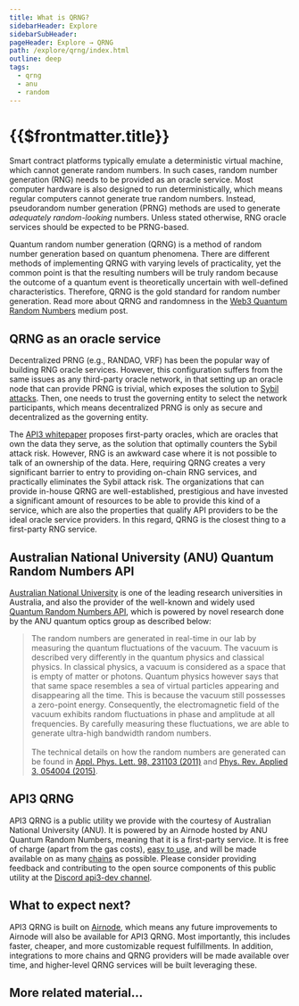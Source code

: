 ```yaml
---
title: What is QRNG?
sidebarHeader: Explore
sidebarSubHeader:
pageHeader: Explore → QRNG
path: /explore/qrng/index.html
outline: deep
tags:
  - qrng
  - anu
  - random
---
```


<PageHeader/>

<SearchHighlight/>

# {{$frontmatter.title}}

Smart contract platforms typically emulate a deterministic virtual machine,
which cannot generate random numbers. In such cases, random number generation
(RNG) needs to be provided as an oracle service. Most computer hardware is also
designed to run deterministically, which means regular computers cannot generate
true random numbers. Instead, pseudorandom number generation (PRNG) methods are
used to generate _adequately random-looking_ numbers. Unless stated otherwise,
RNG oracle services should be expected to be PRNG-based.

Quantum random number generation (QRNG) is a method of random number generation
based on quantum phenomena. There are different methods of implementing QRNG
with varying levels of practicality, yet the common point is that the resulting
numbers will be truly random because the outcome of a quantum event is
theoretically uncertain with well-defined characteristics. Therefore, QRNG is
the gold standard for random number generation. Read more about QRNG and
randomness in the
[Web3 Quantum Random Numbers<ExternalLinkImage/>](https://medium.com/api3/api3-qrng-web3-quantum-random-numbers-4ca7517fc5bc)
medium post.

## QRNG as an oracle service

Decentralized PRNG (e.g., RANDAO, VRF) has been the popular way of building RNG
oracle services. However, this configuration suffers from the same issues as any
third-party oracle network, in that setting up an oracle node that can provide
PRNG is trivial, which exposes the solution to
[Sybil attacks](https://en.wikipedia.org/wiki/Sybil_attack)<ExternalLinkImage/>.
Then, one needs to trust the governing entity to select the network
participants, which means decentralized PRNG is only as secure and decentralized
as the governing entity.

The
[API3 whitepaper](https://github.com/api3dao/api3-whitepaper/blob/master/api3-whitepaper.pdf)<ExternalLinkImage/>
proposes first-party oracles, which are oracles that own the data they serve, as
the solution that optimally counters the Sybil attack risk. However, RNG is an
awkward case where it is not possible to talk of an ownership of the data. Here,
requiring QRNG creates a very significant barrier to entry to providing on-chain
RNG services, and practically eliminates the Sybil attack risk. The
organizations that can provide in-house QRNG are well-established, prestigious
and have invested a significant amount of resources to be able to provide this
kind of a service, which are also the properties that qualify API providers to
be the ideal oracle service providers. In this regard, QRNG is the closest thing
to a first-party RNG service.

## Australian National University (ANU) Quantum Random Numbers API

[Australian National University](https://www.anu.edu.au/)<ExternalLinkImage/> is
one of the leading research universities in Australia, and also the provider of
the well-known and widely used
[Quantum Random Numbers API](https://quantumnumbers.anu.edu.au/)<ExternalLinkImage/>,
which is powered by novel research done by the ANU quantum optics group as
described below:

> The random numbers are generated in real-time in our lab by measuring the
> quantum fluctuations of the vacuum. The vacuum is described very differently
> in the quantum physics and classical physics. In classical physics, a vacuum
> is considered as a space that is empty of matter or photons. Quantum physics
> however says that that same space resembles a sea of virtual particles
> appearing and disappearing all the time. This is because the vacuum still
> possesses a zero-point energy. Consequently, the electromagnetic field of the
> vacuum exhibits random fluctuations in phase and amplitude at all frequencies.
> By carefully measuring these fluctuations, we are able to generate ultra-high
> bandwidth random numbers. <br/><br/> The technical details on how the random
> numbers are generated can be found in
> [Appl. Phys. Lett. 98, 231103 (2011)](https://dx.doi.org/10.1063/1.3597793)<ExternalLinkImage/>
> and
> [Phys. Rev. Applied 3, 054004 (2015)](https://dx.doi.org/10.1103/PhysRevApplied.3.054004)<ExternalLinkImage/>.

## API3 QRNG

API3 QRNG is a public utility we provide with the courtesy of Australian
National University (ANU). It is powered by an Airnode hosted by ANU Quantum
Random Numbers, meaning that it is a first-party service. It is free of charge
(apart from the gas costs), [easy to use](../../guides/qrng/qrng-example.md),
and will be made available on as many [chains](../../reference/qrng/chains.md)
as possible. Please consider providing feedback and contributing to the open
source components of this public utility at the
[Discord api3-dev channel](https://discord.com/channels/758003776174030948/765618225144266793)<ExternalLinkImage/>.

## What to expect next?

API3 QRNG is built on [Airnode](/reference/airnode/latest/), which means any
future improvements to Airnode will also be available for API3 QRNG. Most
importantly, this includes faster, cheaper, and more customizable request
fulfillments. In addition, integrations to more chains and QRNG providers will
be made available over time, and higher-level QRNG services will be built
leveraging these.

## More related material...

<div class="api3-css-nav-box-flex-row">
  <NavBox type='GUIDE' id='_qrng-remix-example'/>
  <NavBox type='REPO' id='_qrng-starter-project'/>
</div>
